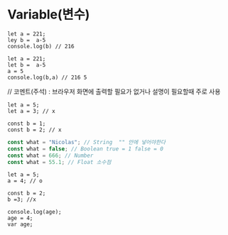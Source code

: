 # Variable\(변수\)



```text
let a = 221;
ley b =  a-5 
console.log(b) // 216
```

```text
let a = 221;
let b =  a-5 
a = 5
console.log(b,a) // 216 5
```

// 코멘트\(주석\) : 브라우저 화면에 출력할 필요가 없거나 설명이 필요할때 주로 사용

```text
let a = 5;
let a = 3; // x

const b = 1;
const b = 2; // x
```

```javascript
const what = "Nicolas"; // String  "" 안에 넣어야한다
const what = false; // Boolean true = 1 false = 0
const what = 666; // Number
const what = 55.1; // Float 소수점
```



```text
let a = 5;
a = 4; // o

const b = 2;
b =3; //x
```

```text
console.log(age);
age = 4;
var age;
```

